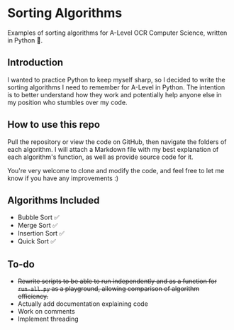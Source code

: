 # Sorting Algorithms
Examples of sorting algorithms for A-Level OCR Computer Science, written in Python 🐍.

## Introduction
I wanted to practice Python to keep myself sharp, so I decided to write the sorting algorithms I need to remember for A-Level in Python. The intention is to better understand how they work and potentially help anyone else in my position who stumbles over my code.

## How to use this repo
Pull the repository or view the code on GitHub, then navigate the folders of each algorithm. I will attach a Markdown file with my best explanation of each algorithm's function, as well as provide source code for it.

You're very welcome to clone and modify the code, and feel free to let me know if you have any improvements :)

## Algorithms Included
- Bubble Sort ✅
- Merge Sort ✅
- Insertion Sort ✅
- Quick Sort ✅

## To-do
- ~~Rewrite scripts to be able to run independently and as a function for `run-all.py` as a playground, allowing comparison of algorithm efficiency.~~
- Actually add documentation explaining code
- Work on comments
- Implement threading